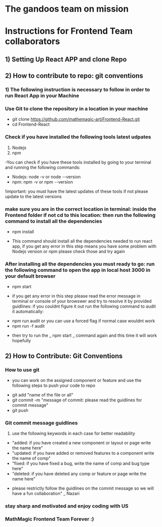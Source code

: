 # The gandoos team on mission

# Instructions for Frontend Team collaborators

## 1) Setting Up React APP and clone Repo

## 2) How to contribute to repo: git conventions

### 1) The following instruction is necessary to follow in order to run React App in your Machine

### Use Git to clone the repository in a location in your machine

- git clone https://github.com/mathemagic-art/Frontend-React.git
- cd Frontend-React

### Check if you have installed the following tools latest udpates

1. Nodejs
2. npm

-You can check if you have these tools installed by going to your terminal and running the following commands:

- Nodejs: node -v or node --version
- npm: npm -v or npm --version

!important: you must have the latest updates of these tools if not please update to the latest versions

### make sure you are in the correct location in terminal: inside the Frontend folder if not cd to this location: then run the following command to install all the dependencies

- npm install

* This command should install all the dependencies needed to run react app, if you get any error in this step means you have some problem with Nodejs version or npm please check those and try again

### After installing all the dependencies you must ready to go: run the following command to open the app in local host 3000 in your default browser

- npm start

* if you get any error in this step please read the error message in terminal or console of your browswer and try to resolve it by provided guidlines: if you couldnt figure it out run the following command to audit it automatically:

- npm run audit
  or you can use a forced flag if normal case wouldnt work
- npm run -f audit

* then try to run the _ npm start _ command again and this time it will work hopefully

## 2) How to Contribute: Git Conventions

### How to use git

- you can work on the assigned component or feature and use the following steps to push your code to repo

* git add "name of the file or all"
* git commit -m "message of commit: please read the guidlines for commit message"
* git push

### Git commit message guidlines

1. use the following keywords in each case for better readability

- "added: if you have created a new component or layout or page write the name here"
- "updated: if you have added or removed features to a component write the name of comp"
- "fixed: if you have fixed a bug, write the name of comp and bug type here"
- "deleted: if you have deleted any comp or feature or page write the name here"

* please restrictly follow the guidlines on the commit message so we will have a fun collaboration" \_ Nazari

### stay sharp and motivated and enjoy coding with US

### MathMagic Frontend Team Forever :)
